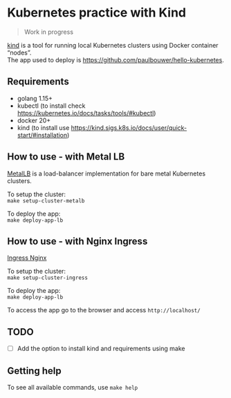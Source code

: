 # Kubernetes practice with Kind

> Work in progress

[kind](https://kind.sigs.k8s.io) is a tool for running local Kubernetes clusters using Docker container “nodes”.   
The app used to deploy is https://github.com/paulbouwer/hello-kubernetes.

## Requirements
* golang 1.15+
* kubectl (to install check https://kubernetes.io/docs/tasks/tools/#kubectl)
* docker 20+
* kind (to install use https://kind.sigs.k8s.io/docs/user/quick-start/#installation)

## How to use - with Metal LB

[MetalLB](https://metallb.universe.tf) is a load-balancer implementation for bare metal Kubernetes clusters.

To setup the cluster:   
`make setup-cluster-metalb`

To deploy the app:   
`make deploy-app-lb`

## How to use - with Nginx Ingress
[Ingress Nginx](https://kubernetes.github.io/ingress-nginx/)

To setup the cluster:   
`make setup-cluster-ingress`

To deploy the app:   
`make deploy-app-lb`

To access the app go to the browser and access `http://localhost/`

## TODO
 - [ ] Add the option to install kind and requirements using make
 
## Getting help

To see all available commands, use `make help`
